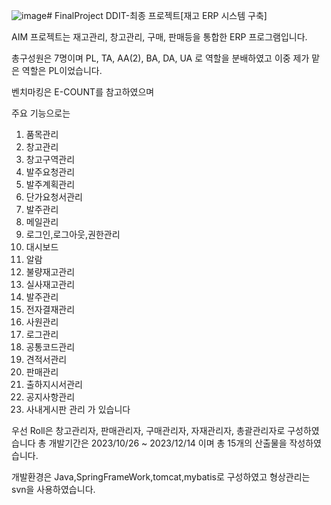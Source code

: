 ![image](https://github.com/user-attachments/assets/342e645a-285f-4520-a2ff-d695c817c02d)# FinalProject
DDIT-최종 프로젝트[재고 ERP 시스템 구축]

AIM 프로젝트는 재고관리, 창고관리, 구매, 판매등을 통합한 ERP 프로그램입니다.

총구성원은 7명이며
PL, TA, AA(2), BA, DA, UA 로 역할을 분배하였고 이중 제가 맡은 역할은 PL이었습니다.

벤치마킹은 E-COUNT를 참고하였으며

주요 기능으로는
1. 품목관리
2. 창고관리
3. 창고구역관리
4. 발주요청관리
5. 발주계획관리
6. 단가요청서관리
7. 발주관리
8. 메일관리
9. 로그인,로그아웃,권한관리
10. 대시보드
11. 알람
12. 불량재고관리
13. 실사재고관리
14. 발주관리
15. 전자결재관리
16. 사원관리
17. 로그관리
18. 공통코드관리
19. 견적서관리
20. 판매관리
21. 출하지시서관리
22. 공지사항관리
23. 사내게시판 관리
가 있습니다

우선 Roll은 창고관리자, 판매관리자, 구매관리자, 자재관리자, 총괄관리자로 구성하였습니다
총 개발기간은 2023/10/26 ~ 2023/12/14 이며 총 15개의 산출물을 작성하였습니다.

개발환경은 Java,SpringFrameWork,tomcat,mybatis로 구성하였고 형상관리는 svn을 사용하였습니다.

